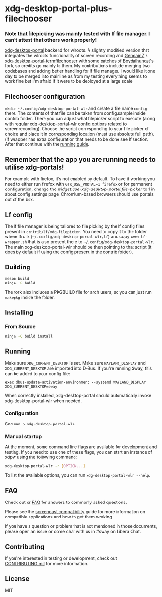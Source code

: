 # xdg-desktop-portal-plus-filechooser

### Note that filepicking was mainly tested with lf file manager. I can't attest that others work properly!

[xdg-desktop-portal] backend for wlroots. A slightly modified version that integrates the wlroots functionality of screen recording and [GermainZ](https://github.com/GermainZ)'s [xdg-desktop-portal-termfilechooser](https://github.com/GermainZ/xdg-desktop-portal-termfilechooser) with some patches of [Boydaihungst](https://github.com/boydaihungst/xdg-desktop-portal-termfilechooser)'s fork, so credits go mainly to them. My contributions include merging two codebases and adding better handling for lf file manager. I would like it one day to be merged into mainline as from my testing everything seems to work fine but I'm afraid if it were to be deployed at a large scale.

## Filechooser configuration
```mkdir ~/.config/xdg-desktop-portal-wlr```
and create a file name `config` there. The contents of that file can be taken from config.sample inside contrib folder.
There you can adjust what filepicker script to execute (along with regular xdg-desktop-portal-wlr config options related to screenrecording). Choose the script corresponding to your file picker of choice and place it in corresponding location (must use absolute full path). (lf wrapper has extra configuration that needs to be done [see lf section](#lf). After that continue with the [running guide](#Running).

## Remember that the app you are running needs to utilise xdg-portals!
For example with firefox, it's not enabled by default. To have it working you need to either run firefox with ```GTK_USE_PORTAL=1 firefox``` or for permanent configuration, change the *widget.use-xdg-desktop-portal.file-picker* to 1 in about:config settings page. Chromium-based browsers should use portals out of the box.

## Lf config
The lf file manager is being taliored to file picking by the lf config files present in `contrib/lf/xdg-filepicker`. You need to copy it to the folder where lfrc is (`~/.config/xdg-desktop-portal-wlr/lf`) and copy over `lf-wrapper.sh` that is also present there to `~/.config/xdg-desktop-portal-wlr`. The main xdg-desktop-portal-wlr should be then pointing to that script (it does by default if using the config present in the contrib folder).

## Building

```sh
meson build
ninja -C build
```

The fork also includes a PKGBUILD file for arch users, so you can just run ```makepkg``` inside the folder.

## Installing

### From Source

```sh
ninja -C build install
```

## Running

Make sure `XDG_CURRENT_DESKTOP` is set. Make sure `WAYLAND_DISPLAY` and
`XDG_CURRENT_DESKTOP` are imported into D-Bus. If you're running Sway, this
can be added to your config file:

    exec dbus-update-activation-environment --systemd WAYLAND_DISPLAY XDG_CURRENT_DESKTOP=sway

When correctly installed, xdg-desktop-portal should automatically invoke
xdg-desktop-portal-wlr when needed.

### Configuration

See `man 5 xdg-desktop-portal-wlr`.

### Manual startup

At the moment, some command line flags are available for development and
testing. If you need to use one of these flags, you can start an instance of
xdpw using the following command:

```sh
xdg-desktop-portal-wlr -r [OPTION...]
```

To list the available options, you can run `xdg-desktop-portal-wlr --help`.

## FAQ

Check out or [FAQ] for answers to commonly asked questions.

Please see the [screencast compatibility] guide for more information on
compatible applications and how to get them working.

If you have a question or problem that is not mentioned in those documents,
please open an issue or come chat with us in #sway on Libera Chat.

## Contributing

If you're interested in testing or development, check out
[CONTRIBUTING.md] for more information.

## License

MIT

[xdg-desktop-portal]: https://github.com/flatpak/xdg-desktop-portal
[FAQ]: https://github.com/emersion/xdg-desktop-portal-wlr/wiki/FAQ
[screencast compatibility]: https://github.com/emersion/xdg-desktop-portal-wlr/wiki/Screencast-Compatibility
[CONTRIBUTING.md]: CONTRIBUTING.md
